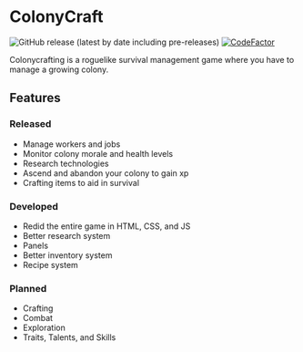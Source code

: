 # ColonyCraft
![GitHub release (latest by date including pre-releases)](https://img.shields.io/github/v/release/epicpuppy613/colonycraft?include_prereleases&label=version)
[![CodeFactor](https://www.codefactor.io/repository/github/epicpuppy613/colonycraft/badge)](https://www.codefactor.io/repository/github/epicpuppy613/colonycraft)

Colonycrafting is a roguelike survival management game where you have to manage a growing colony.
## Features
### Released
- Manage workers and jobs
- Monitor colony morale and health levels
- Research technologies
- Ascend and abandon your colony to gain xp
- Crafting items to aid in survival
### Developed
- Redid the entire game in HTML, CSS, and JS
- Better research system
- Panels
- Better inventory system
- Recipe system
### Planned
- Crafting
- Combat
- Exploration
- Traits, Talents, and Skills
